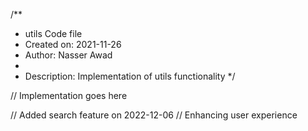 /**
 * utils Code file
 * Created on: 2021-11-26
 * Author: Nasser Awad
 *
 * Description: Implementation of utils functionality
 */
 
// Implementation goes here


// Added search feature on 2022-12-06
// Enhancing user experience
